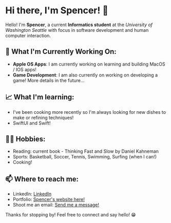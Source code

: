 <h1>Hi there, I'm Spencer! 👋</h1>

<p>Hello! I'm <strong>Spencer</strong>, a current <strong>Informatics student</strong> at the <em>University of Washington Seattle</em> with focus in software development and human computer interaction.</p>

<h2>🌱 What I'm Currently Working On:</h2>
<ul>
  <li><strong>Apple OS Apps</strong>: I am currently working on learning and building MacOS / IOS apps!</li>
  <li><strong>Game Development</strong>: I am also currently on working on developing a game! More details in the future...</li>
</ul>

<h2>📈 What I'm learning:</h2>
<ul>
  <li>I've been cooking more recently so I'm always looking for new dishes to make or refining techniques!</li>
  <li>SwiftUI and Swift!</li>
</ul>

<h2>🏄‍♂️ Hobbies:</h2>
<ul>
  <li>Reading: current book - Thinking Fast and Slow by Daniel Kahneman</li>
  <li>Sports: Basketball, Soccer, Tennis, Swimming, Surfing (when I can!) </li>
  <li>Cooking!</li>
</ul>

<h2>📫 Where to reach me:</h2>
<ul>
  <li>LinkedIn: <a href="https://www.linkedin.com/in/spencergard/">LinkedIn</a></li>
  <li>Portfolio: <a href="https://gardnas.github.io/sweb2.0/">Spencer's website here!</a></li>
  <li>Shoot me an email: <a href="mailto:sdgard863@gmail.com">Send me a message!</a></li>
</ul>

<p>Thanks for stopping by! Feel free to connect and say hello! 😁</p>


<!--<img src="https://github-readme-stats.vercel.app/api/top-langs/?username=gardnas&layout=compact"/> -->
